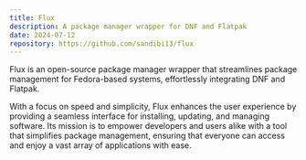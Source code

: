```yaml
---
title: Flux
description: A package manager wrapper for DNF and Flatpak
date: 2024-07-12
repository: https://github.com/sandibi13/flux
---
```


Flux is an open-source package manager wrapper that streamlines package management for Fedora-based systems, effortlessly integrating DNF and Flatpak.

With a focus on speed and simplicity, Flux enhances the user experience by providing a seamless interface for installing, updating, and managing software. Its mission is to empower developers and users alike with a tool that simplifies package management, ensuring that everyone can access and enjoy a vast array of applications with ease.
